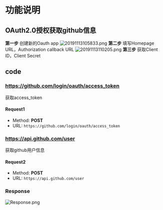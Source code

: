 # 功能说明
## OAuth2.0授权获取github信息
**第一步**
创建新的Oauth app
![20191113105833.png](https://i.loli.net/2019/11/13/2DRhlwiXZ8aU3Me.png)
**第二步**
填写Homepage URL，Authorization callback URL
![20191113110205.png](https://i.loli.net/2019/11/13/96RNVTrmhzdeB1l.png)
**第三步**
获取Client ID，Client Secret

## code
### https://github.com/login/oauth/access_token
获取access_token

#### Request1
- Method: **POST**
- URL:  ```https://github.com/login/oauth/access_token```


### https://api.github.com/user
获取github用户信息
#### Request2
- Method: **POST**
- URL:  ```https://api.github.com/user```


### Response
![Response.png](https://i.loli.net/2019/11/13/tWpdSzsl5YwmFyo.png)